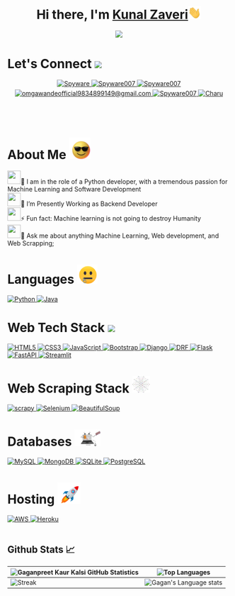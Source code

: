 <h1 align="center">Hi there, I'm <a target="_blank" href="https://github.com/kz2511">Kunal Zaveri</a><img src="https://github.com/ABSphreak/ABSphreak/blob/master/gifs/Hi.gif" width="30px"></h1></h1>
<p align="center">
  <a href="https://github.com/Spyware007/readme-typing-svg">
    <img src="https://readme-typing-svg.herokuapp.com/?lines=Passionate%20Software%20Developer;Backend%20Developer;Self-taught%20Programmer;1.5%20years%20of%20coding%20experience;&font=Fira%20Code&center=true&width=440&height=45&color=800080&vCenter=true&size=22">
  </a>
</p>

# Let's Connect <img src="https://raw.githubusercontent.com/ShahriarShafin/ShahriarShafin/main/Assets/handshake.gif" height="38px">

<div align="center">
 <a href="https://www.linkedin.com/in/kz2511/" target="_blank">
<img src=https://img.shields.io/badge/linkedin-%231E77B5.svg?&style=for-the-badge&logo=linkedin&logoColor=white alt=Spyware linkedin style="margin-bottom: 5px;" />
</a>
  
 <a href="https://github.com/kz2511" target="_blank">
<img src=https://img.shields.io/badge/GitHub-100000?style=for-the-badge&logo=github&logoColor=white alt=Spyware007 GitHub style="margin-bottom: 5px;" />
</a>
  
 <a href="https://twitter.com/KunalZaveri6?s=08" target="_blank">
<img src=https://img.shields.io/badge/twitter-%2300acee.svg?&style=for-the-badge&logo=twitter&logoColor=white alt=Spyware007 twitter style="margin-bottom: 5px;" />
</a>
<a href="mailto:kunalzaveri11@gmail.com" target="_blank">
<img src="https://img.shields.io/badge/Gmail-D14836?style=for-the-badge&logo=gmail&logoColor=white" alt=omgawandeofficial9834899149@gmail.com mail style="margin-bottom: 5px;" />
</a>

<a href="https://www.instagram.com/kunal_251199/" target="_blank">
<img src=https://img.shields.io/badge/Instagram-E4405F?style=for-the-badge&logo=instagram&logoColor=white alt=Spyware007 Instagram style="margin-bottom: 5px;" />
</a>

<a href="https://www.facebook.com/kunal.zaveri.54" target="_blank">
<img src=https://img.shields.io/badge/Facebook-1877F2?style=for-the-badge&logo=facebook&logoColor=white alt=Charu Facebook style="margin-bottom: 5px;" />
</a>
</div>

<br><br>
# About Me <img src="https://github.com/kz2511/kz2511/blob/main/Images/about.gif" height="48px">

<img src="https://github.com/Spyware007/Spyware007/blob/main/img/feather1.png" width="30" height="30">🔭 I am in the role of a Python developer, with a tremendous passion for Machine Learning and Software Development <br>
<img src="https://github.com/Spyware007/Spyware007/blob/main/img/feather2.png" width="30" height="30">🌱 I’m Presently Working as Backend Developer <br>
<img src="https://github.com/Spyware007/Spyware007/blob/main/img/feather1.png" width="30" height="30">⚡ Fun fact: Machine learning is not going to destroy Humanity<br>
<img src="https://github.com/Spyware007/Spyware007/blob/main/img/feather2.png" width="30" height="30">💬 Ask me about anything Machine Learning, Web development, and Web Scrapping;<br>

# Languages <img src="https://github.com/kz2511/kz2511/blob/main/Images/language.gif" height="44px">
<p> 
<a href="https://docs.python.org/3/" target="_blank">
  <img alt="Python" src="https://img.shields.io/badge/python-%2314354C.svg?style=for-the-badge&logo=python&logoColor=white"/>
</a>
<a href="https://docs.oracle.com/en/java/" target="_blank">
  <img alt="Java" src="https://img.shields.io/badge/java-%23ED8B00.svg?&style=for-the-badge&logo=java&logoColor=white" />
</a>
</p>


# Web Tech Stack <img src="https://media.giphy.com/media/2yzGTewUsGil0LFCTv/giphy.gif" height="38px">
<div align="left">
<a href="https://developer.mozilla.org/en-US/docs/Web/HTML" target="_blank">
  <img alt="HTML5" src="https://img.shields.io/badge/html5-%23E34F26.svg?style=for-the-badge&logo=html5&logoColor=white"/>
</a>

<a href="https://developer.mozilla.org/en-US/docs/Web/CSS" target="_blank">
  <img alt="CSS3" src="https://img.shields.io/badge/css3-%231572B6.svg?style=for-the-badge&logo=css3&logoColor=white"/> 
</a>

<a href="https://developer.mozilla.org/en-US/docs/Web/JavaScript" target="_blank">
  <img alt="JavaScript" src="https://img.shields.io/badge/javascript-%23323330.svg?style=for-the-badge&logo=javascript&logoColor=%23F7DF1E"/> 
</a>

<a href="https://getbootstrap.com/docs/" target="_blank">
  <img alt="Bootstrap" src="https://img.shields.io/badge/bootstrap-%23563D7C.svg?style=for-the-badge&logo=bootstrap&logoColor=white"/>
</a>

<a href="https://docs.djangoproject.com/en/stable/" target="_blank">
  <img alt="Django" src="https://img.shields.io/badge/Django-%23092E20.svg?style=for-the-badge&logo=django&logoColor=white">
</a>

<a href="https://www.django-rest-framework.org/" target="_blank">
  <img alt="DRF" src="https://img.shields.io/badge/Django%20REST%20framework-%23092E20.svg?style=for-the-badge&logo=django&logoColor=white">
</a>

<a href="https://flask.palletsprojects.com/en/2.1.x/" target="_blank">
  <img alt="Flask" src="https://img.shields.io/badge/Flask-%23000000.svg?style=for-the-badge&logo=flask&logoColor=white">
</a>

<a href="https://fastapi.tiangolo.com/" target="_blank">
  <img alt="FastAPI" src="https://img.shields.io/badge/FastAPI-%230170FE.svg?style=for-the-badge&logo=fastapi&logoColor=white">
</a>

<a href="https://docs.streamlit.io/stable/" target="_blank">
  <img alt="Streamlit" src="https://img.shields.io/badge/Streamlit-%2364CAFF.svg?style=for-the-badge&logo=streamlit&logoColor=white">
</a>
</div>


# Web Scraping Stack <img src="https://github.com/kz2511/kz2511/blob/main/Images/web.gif" height="38px">
<a href="https://docs.scrapy.org/en/latest/" target="_blank">
  <img alt="scrapy" src="https://img.shields.io/badge/Scrapy-%23025E8C.svg?style=for-the-badge&logo=scrapy&logoColor=white">
</a>
<a href="https://selenium-python.readthedocs.io/index.html" target="_blank">
  <img alt="Selenium" src="https://img.shields.io/badge/Selenium-%234EA94B.svg?style=for-the-badge&logo=selenium&logoColor=white">
</a>
<a href="https://beautiful-soup-4.readthedocs.io/en/latest/" target="_blank">
  <img alt="BeautifulSoup" src="https://img.shields.io/badge/BeautifulSoup-%234C4C4D.svg?style=for-the-badge&logo=beautifulsoup&logoColor=white">
</a>


# Databases <img src="https://github.com/kz2511/kz2511/blob/main/Images/database.gif" height="38px">
<div align="left">
 <a href="https://dev.mysql.com/doc/" target="_blank">
  <img alt="MySQL" src="https://img.shields.io/badge/mysql-%2300f.svg?style=for-the-badge&logo=mysql&logoColor=white"/>
</a>

<a href="https://docs.mongodb.com/" target="_blank">
  <img alt="MongoDB" src ="https://img.shields.io/badge/MongoDB-4EA94B?style=for-the-badge&logo=mongodb&logoColor=white"/>
</a>

<a href="https://www.sqlite.org/docs.html" target="_blank">
  <img alt="SQLite" src ="https://img.shields.io/badge/sqlite-%2307405e.svg?style=for-the-badge&logo=sqlite&logoColor=white"/>
</a>

<a href="https://www.postgresql.org/docs/" target="_blank">
  <img alt="PostgreSQL" src ="https://img.shields.io/badge/PostgreSQL-316192?style=for-the-badge&logo=postgresql&logoColor=white"/>
</a>

</div>

# Hosting <img src="https://github.com/kz2511/kz2511/blob/main/Images/rocket.gif" height="48px">

<div align="left">
 <a href="https://aws.amazon.com/documentation/" target="_blank">
  <img alt="AWS" src="https://img.shields.io/badge/Amazon_AWS-FF9900?style=for-the-badge&logo=amazonaws&logoColor=white"/>
</a>
<a href="https://devcenter.heroku.com/" target="_blank">
  <img alt="Heroku" src="https://img.shields.io/badge/heroku-%23430098.svg?style=for-the-badge&logo=heroku&logoColor=white"/>
</a>
</div><br/>



<h2>Github Stats 📈</h2>


| ![Gaganpreet Kaur Kalsi GitHub Statistics](https://github-readme-stats.vercel.app/api?username=kz2511&show_icons=true) | ![Top Languages](https://github-readme-stats.vercel.app/api/top-langs/?username=kz2511) |
| --- | --- |
| ![Streak](https://github-readme-streak-stats.herokuapp.com/?user=kz2511&light&hide_border=true&line_height=27&width=20) | ![Gagan's Language stats](https://github-readme-stats-eight-theta.vercel.app/api/top-langs/?username=kz2511&layout=compact&langs_count=8&hide_border=true) | 


<br>
<br>
